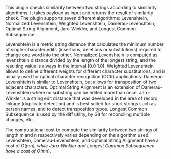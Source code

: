 This plugin checks similarity between two strings according to similarity algorithms. It takes payload as input and
returns the result of similarity check. The plugin supports seven different algorithms: Levenshtein, Normalized
Levenshtein, Weighted Levenshtein, Damerau-Levenshtein, Optimal String Alignment, Jaro-Winkler, and Longest Common
Subsequence.

Levenshtein is a metric string distance that calculates the minimum number of single-character edits (insertions,
deletions or substitutions) required to change one word into the other. Normalized Levenshtein is computed as
levenshtein distance divided by the length of the longest string, and the resulting value is always in the
interval [0.0 1.0]. Weighted Levenshtein allows to define different weights for different character substitutions, and
is usually used for optical character recognition (OCR) applications. Damerau-Levenshtein is similar to Levenshtein, but
allows for transposition of two adjacent characters. Optimal String Alignment is an extension of Damerau-Levenshtein
where no substring can be edited more than once. Jaro-Winkler is a string edit distance that was developed in the area
of record linkage (duplicate detection) and is best suited for short strings such as person names, and to detect
transposition typos. Longest Common Subsequence is used by the diff utility, by Git for reconciling multiple changes,
etc.

The computational cost to compute the similarity between two strings of length m and n respectively varies depending on
the algorithm used. Levenshtein, Damerau-Levenshtein, and Optimal String Alignment have a cost of O(m*n), while
Jaro-Winkler and Longest Common Subsequence have a cost of O(m*n).

